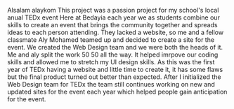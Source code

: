 Alsalam alaykom
This project was a passion project for my school's local anual TEDx event
Here at Bedayia each year we as students combine our skills to create an event that brings the community together
and spreads ideas to each person attending.
They lacked a website, so me and a fellow classmate Aly Mohamed teamed up and decided to create a site for the event.
We created the Web Design team and we were both the heads of it. 
Me and aly split the work 50 50 all the way. 
It helped imrpove our coding skills and allowed me to stretch my UI design skills.
As this was the first year of TEDx having a website and little time to create it, it has some flaws but the final product
turned out better than expected.
After I initialized the Web Design team for TEDx the team still continues working on new and updated sites for the event 
each year which helped people gain anticipation for the event.
